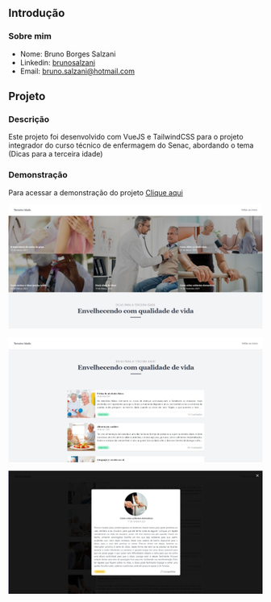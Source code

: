 ## Introdução

### Sobre mim
* Nome: Bruno Borges Salzani
* Linkedin: <a href="https://www.linkedin.com/in/brunosalzani/" target="_blank">brunosalzani</a>
* Email: <a href="mailto:bruno.salzani@hotmail.com" target="_blank">bruno.salzani@hotmail.com</a>

## Projeto

### Descrição
Este projeto foi desenvolvido com VueJS e TailwindCSS para o projeto integrador do curso técnico de enfermagem do Senac, abordando o tema (Dicas para a terceira idade)

### Demonstração
Para acessar a demonstração do projeto <a href="https://blog-terceiraidade.netlify.app/" target="_blank">Clique aqui</a>

![GitHub Logo](/src/assets/img/thumb/thumb_1.jpg)

![GitHub Logo](/src/assets/img/thumb/thumb_2.jpg)

![GitHub Logo](/src/assets/img/thumb/thumb_3.jpg)
